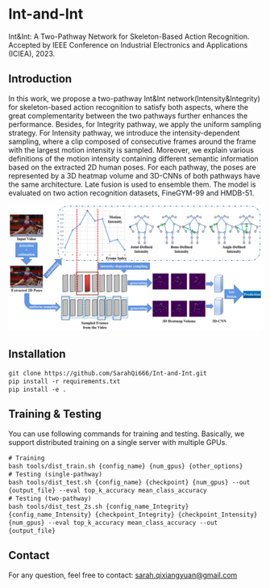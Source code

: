 # Int-and-Int
Int&Int: A Two-Pathway Network for Skeleton-Based Action Recognition.
Accepted by IEEE Conference on Industrial Electronics and Applications (ICIEA), 2023.
## Introduction
In this work, we propose a two-pathway Int&Int network(Intensity&Integrity) for skeleton-based action recognition to satisfy both aspects, where the great complementarity between the two pathways further enhances the performance. Besides, for Integrity pathway, we apply the uniform sampling strategy. For Intensity pathway, we introduce the intensity-dependent sampling, where a clip composed of consecutive frames around the frame with the largest motion intensity is sampled. Moreover, we explain various definitions of the motion intensity containing different semantic information based on the extracted 2D human poses. For each pathway, the poses are represented by a 3D heatmap volume and 3D-CNNs of both pathways have the same architecture. Late fusion is used to ensemble them. The model is evaluated on two action recognition datasets, FineGYM-99 and HMDB-51.

![](https://github.com/SarahQi666/Int-and-Int/blob/master/demo/1.png)
## Installation
```
git clone https://github.com/SarahQi666/Int-and-Int.git
pip install -r requirements.txt
pip install -e .
```
## Training & Testing
You can use following commands for training and testing. Basically, we support distributed training on a single server with multiple GPUs.
```
# Training
bash tools/dist_train.sh {config_name} {num_gpus} {other_options}
# Testing (single-pathway)
bash tools/dist_test.sh {config_name} {checkpoint} {num_gpus} --out {output_file} --eval top_k_accuracy mean_class_accuracy
# Testing (two-pathway)
bash tools/dist_test_2s.sh {config_name_Integrity} {config_name_Intensity} {checkpoint_Integrity} {checkpoint_Intensity} {num_gpus} --eval top_k_accuracy mean_class_accuracy --out {output_file}
```
## Contact
For any question, feel free to contact: sarah.qixiangyuan@gmail.com
